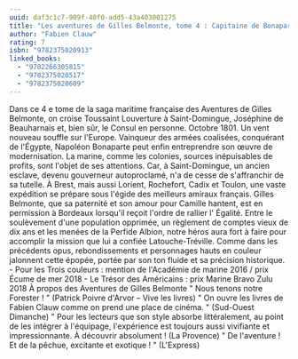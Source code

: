 ```yaml
---
uuid: daf3c1c7-909f-40f0-add5-43a403001275
title: "Les aventures de Gilles Belmonte, tome 4 : Capitaine de Bonaparte"
author: "Fabien Clauw"
rating: 7
isbn: "9782375020913"
linked_books:
  - "9782266305815"
  - "9782375020517"
  - "9782375020609"
---
```


Dans ce 4 e tome de la saga maritime française des Aventures de Gilles Belmonte, on croise Toussaint Louverture à Saint-Domingue, Joséphine de Beauharnais et, bien sûr, le Consul en personne. Octobre 1801. Un vent nouveau souffle sur l'Europe. Vainqueur des armées coalisées, conquérant de l'Égypte, Napoléon Bonaparte peut enfin entreprendre son œuvre de modernisation. La marine, comme les colonies, sources inépuisables de profits, sont l'objet de ses attentions. Car, à Saint-Domingue, un ancien esclave, devenu gouverneur autoproclamé, n'a de cesse de s'affranchir de sa tutelle. À Brest, mais aussi Lorient, Rochefort, Cadix et Toulon, une vaste expédition se prépare sous l'égide des meilleurs amiraux français. Gilles Belmonte, que sa paternité et son amour pour Camille hantent, est en permission à Bordeaux lorsqu'il reçoit l'ordre de rallier l' Égalité. Entre le soulèvement d'une population opprimée, un règlement de comptes vieux de dix ans et les menées de la Perfide Albion, notre héros aura fort à faire pour accomplir la mission que lui a confiée Latouche-Tréville. Comme dans les précédents opus, rebondissements et personnages hauts en couleur jalonnent cette épopée, portée par son ton fluide et sa précision historique. - Pour les Trois couleurs : mention de l'Académie de marine 2016 / prix Écume de mer 2018 - Le Trésor des Américains : prix Marine Bravo Zulu 2018 À propos des Aventures de Gilles Belmonte " Nous tenons notre Forester ! " (Patrick Poivre d'Arvor – Vive les livres) " On ouvre les livres de Fabien Clauw comme on prend une place de cinéma. " (Sud-Ouest Dimanche) " Pour les lecteurs que son style absorbe littéralement, au point de les intégrer à l'équipage, l'expérience est toujours aussi vivifiante et impressionnante. À découvrir absolument ! (La Provence) " De l'aventure ! Et de la pêchue, excitante et exotique ! " (L'Express)